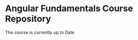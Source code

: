 Angular Fundamentals Course Repository
========================

The course is currently up to Date
